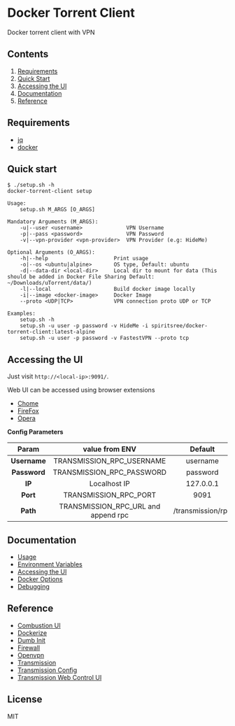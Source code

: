 # Docker Torrent Client

Docker torrent client with VPN

## Contents

1. [Requirements](#requirements)
1. [Quick Start](#quick-start)
1. [Accessing the UI](#accessing-the-ui)
1. [Documentation](#documentation)
1. [Reference](#reference)

## Requirements

* [jq](https://stedolan.github.io/jq/)
* [docker](https://www.docker.com/)

## Quick start

```
$ ./setup.sh -h
docker-torrent-client setup

Usage:
    setup.sh M_ARGS [O_ARGS]

Mandatory Arguments (M_ARGS):
    -u|--user <username>              VPN Username
    -p|--pass <password>              VPN Password
    -v|--vpn-provider <vpn-provider>  VPN Provider (e.g: HideMe)

Optional Arguments (O_ARGS):
    -h|--help                     Print usage
    -o|--os <ubuntu|alpine>       OS type, Default: ubuntu
    -d|--data-dir <local-dir>     Local dir to mount for data (This should be added in Docker File Sharing Default: ~/Downloads/uTorrent/data/)
    -l|--local                    Build docker image locally
    -i|--image <docker-image>     Docker Image
    --proto <UDP|TCP>             VPN connection proto UDP or TCP

Examples:
    setup.sh -h
    setup.sh -u user -p password -v HideMe -i spiritsree/docker-torrent-client:latest-alpine
    setup.sh -u user -p password -v FastestVPN --proto tcp
```

## Accessing the UI

Just visit `http://<local-ip>:9091/`.

Web UI can be accessed using browser extensions

* [Chome](https://chrome.google.com/webstore/detail/transmission-easy-client/cmkphjiphbjkffbcbnjiaidnjhahnned?hl=en)
* [FireFox](https://addons.mozilla.org/en-US/firefox/addon/transmission-easy-client/)
* [Opera](https://addons.opera.com/en/extensions/details/transmission-easy-client/)

**Config Parameters**

| Param        | value from ENV                      |  Default          |
|:------------:|:-----------------------------------:|:-----------------:|
| **Username** | TRANSMISSION_RPC_USERNAME           | username          |
| **Password** | TRANSMISSION_RPC_PASSWORD           | password          |
| **IP**       | Localhost IP                        | 127.0.0.1         |
| **Port**     | TRANSMISSION_RPC_PORT               | 9091              |
| **Path**     | TRANSMISSION_RPC_URL and append rpc | /transmission/rpc |

## Documentation

* [Usage](./doc/usage.md)
* [Environment Variables](./doc/env.md)
* [Accessing the UI](./doc/web-ui.md)
* [Docker Options](./doc/docker.md)
* [Debugging](./doc/debug.md)

## Reference

* [Combustion UI](https://github.com/Secretmapper/combustion)
* [Dockerize](https://github.com/jwilder/dockerize)
* [Dumb Init](https://github.com/Yelp/dumb-init)
* [Firewall](https://help.ubuntu.com/lts/serverguide/firewall.html)
* [Openvpn](https://openvpn.net/community-resources/reference-manual-for-openvpn-2-4/)
* [Transmission](https://github.com/transmission/transmission)
* [Transmission Config](https://github.com/transmission/transmission/wiki/Editing-Configuration-Files)
* [Transmission Web Control UI](https://github.com/ronggang/transmission-web-control)

## License

MIT
